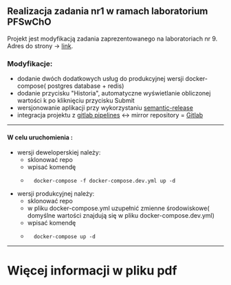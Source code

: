 ## Realizacja zadania nr1 w ramach laboratorium PFSwChO

Projekt jest modyfikacją zadania zaprezentowanego na laboratoriach nr 9.
Adres do strony -> [link](http://129.159.252.127/).

### Modyfikacje:

- dodanie dwóch dodatkowych usług do produkcyjnej wersji docker-compose( postgres database + redis)
- dodanie przycisku "Historia", automatyczne wyświetlanie obliczonej wartości k po kliknięciu przycisku Submit
- wersjonowanie aplikacji przy wykorzystaniu [semantic-release](https://github.com/semantic-release/semantic-release)
- integracja projektu z [gitlab pipelines](https://docs.gitlab.com/ee/ci/pipelines/) <-> mirror repository = [Gitlab](https://gitlab.com/PrzemyslawRodzik/fibService)

---

#### W celu uruchomienia :

- wersji deweloperskiej należy:
  - sklonować repo
  - wpisać komendę
  - ```
      docker-compose -f docker-compose.dev.yml up -d
    ```
- wersji produkcyjnej należy:
  - sklonować repo
  - w pliku docker-compose.yml uzupełnić zmienne środowiskowe( domyślne wartości znajdują się w pliku docker-compose.dev.yml)
  - wpisać komendę
  - ```
      docker-compose up -d
    ```

---

# Więcej informacji w pliku pdf

